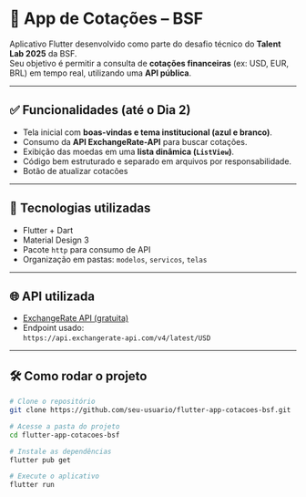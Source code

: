 # 📱 App de Cotações – BSF

Aplicativo Flutter desenvolvido como parte do desafio técnico do **Talent Lab 2025** da BSF.  
Seu objetivo é permitir a consulta de **cotações financeiras** (ex: USD, EUR, BRL) em tempo real, utilizando uma **API pública**.

---

## ✅ Funcionalidades (até o Dia 2)

- Tela inicial com **boas-vindas e tema institucional (azul e branco)**.
- Consumo da **API ExchangeRate-API** para buscar cotações.
- Exibição das moedas em uma **lista dinâmica (`ListView`)**.
- Código bem estruturado e separado em arquivos por responsabilidade.
- Botão de atualizar cotacões

---

## 🚀 Tecnologias utilizadas

- Flutter + Dart
- Material Design 3
- Pacote `http` para consumo de API
- Organização em pastas: `modelos`, `servicos`, `telas`

---

## 🌐 API utilizada

- [ExchangeRate API (gratuita)](https://www.exchangerate-api.com/)
- Endpoint usado:  
  `https://api.exchangerate-api.com/v4/latest/USD`

---

## 🛠️ Como rodar o projeto

```bash
# Clone o repositório
git clone https://github.com/seu-usuario/flutter-app-cotacoes-bsf.git

# Acesse a pasta do projeto
cd flutter-app-cotacoes-bsf

# Instale as dependências
flutter pub get

# Execute o aplicativo
flutter run
